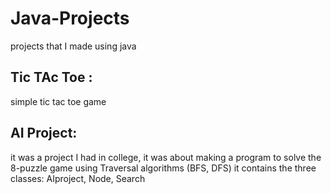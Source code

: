 # Java-Projects
projects that I made using java

## Tic TAc Toe :
simple tic tac toe game 

## AI Project:
it was a project I had in college, it was about making a program to solve the 8-puzzle game using Traversal algorithms (BFS, DFS)
it contains the three classes: AIproject, Node, Search
